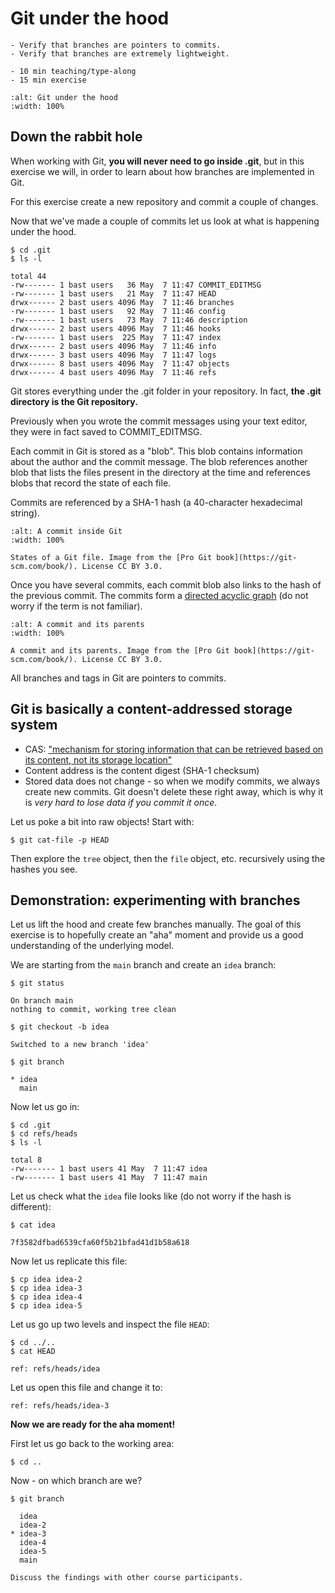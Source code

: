 # Git under the hood

```{objectives}
- Verify that branches are pointers to commits.
- Verify that branches are extremely lightweight.
```

```{instructor-note}
- 10 min teaching/type-along
- 15 min exercise
```

```{figure} img/stranger.jpg
:alt: Git under the hood
:width: 100%
```


## Down the rabbit hole

When working with Git, **you will never need to go inside .git**, but in this
exercise we will, in order to learn about how branches are implemented in Git.

For this exercise create a new repository and commit a couple of changes.

Now that we've made a couple of commits let us look at what is happening under
the hood.

```console
$ cd .git
$ ls -l

total 44
-rw------- 1 bast users   36 May  7 11:47 COMMIT_EDITMSG
-rw------- 1 bast users   21 May  7 11:47 HEAD
drwx------ 2 bast users 4096 May  7 11:46 branches
-rw------- 1 bast users   92 May  7 11:46 config
-rw------- 1 bast users   73 May  7 11:46 description
drwx------ 2 bast users 4096 May  7 11:46 hooks
-rw------- 1 bast users  225 May  7 11:47 index
drwx------ 2 bast users 4096 May  7 11:46 info
drwx------ 3 bast users 4096 May  7 11:47 logs
drwx------ 8 bast users 4096 May  7 11:47 objects
drwx------ 4 bast users 4096 May  7 11:46 refs
```

Git stores everything under the .git folder in your repository. In fact, **the
.git directory is the Git repository.**

Previously when you wrote the commit messages using your text editor, they
were in fact saved to COMMIT_EDITMSG.

Each commit in Git is stored as a "blob". This blob contains information about
the author and the commit message. The blob references another blob that lists
the files present in the directory at the time and references blobs that record
the state of each file.

Commits are referenced by a SHA-1 hash (a 40-character hexadecimal string).

```{figure} img/commit-and-tree.png
:alt: A commit inside Git
:width: 100%

States of a Git file. Image from the [Pro Git book](https://git-scm.com/book/). License CC BY 3.0.
```

Once you have several commits, each commit blob also links to the hash of the
previous commit. The commits form a [directed acyclic
graph](http://eagain.net/articles/git-for-computer-scientists/) (do not worry
if the term is not familiar).

```{figure} img/commits-and-parents.png
:alt: A commit and its parents
:width: 100%

A commit and its parents. Image from the [Pro Git book](https://git-scm.com/book/). License CC BY 3.0.
```

All branches and tags in Git are pointers to commits.


## Git is basically a content-addressed storage system

- CAS: ["mechanism for storing information that can be retrieved based on its content, not its storage location"](https://en.wikipedia.org/wiki/Content-addressable_storage)
- Content address is the content digest (SHA-1 checksum)
- Stored data does not change - so when we modify commits, we always create new
  commits.  Git doesn't delete these right away, which is why it is *very hard
  to lose data if you commit it once*.

Let us poke a bit into raw objects! Start with:

```console
$ git cat-file -p HEAD
```

Then explore the `tree` object, then the `file` object, etc. recursively using the hashes you see.


## Demonstration: experimenting with branches

Let us lift the hood and create few branches manually.  The
goal of this exercise is to hopefully create an "aha" moment and provide us a
good understanding of the underlying model.

We are starting from the `main` branch and create an `idea` branch:

```console
$ git status

On branch main
nothing to commit, working tree clean
```

```console
$ git checkout -b idea

Switched to a new branch 'idea'
```

```console
$ git branch

* idea
  main
```

Now let us go in:

```console
$ cd .git
$ cd refs/heads
$ ls -l

total 8
-rw------- 1 bast users 41 May  7 11:47 idea
-rw------- 1 bast users 41 May  7 11:47 main
```

Let us check what the `idea` file looks like
(do not worry if the hash is different):
```console
$ cat idea

7f3582dfbad6539cfa60f5b21bfad41d1b58a618
```

Now let us replicate this file:
```console
$ cp idea idea-2
$ cp idea idea-3
$ cp idea idea-4
$ cp idea idea-5
```

Let us go up two levels and inspect the file `HEAD`:
```console
$ cd ../..
$ cat HEAD

ref: refs/heads/idea
```

Let us open this file and change it to:
```
ref: refs/heads/idea-3
```

**Now we are ready for the aha moment!**

First let us go back to the working area:
```console
$ cd ..
```

Now - on which branch are we?
```console
$ git branch

  idea
  idea-2
* idea-3
  idea-4
  idea-5
  main
```

```{discussion}
Discuss the findings with other course participants.
```
